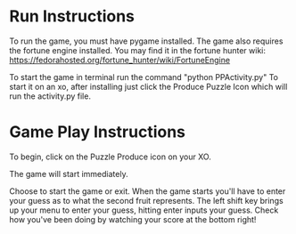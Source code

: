 Run Instructions
================

To run the game, you must have pygame installed.  The game also requires the
fortune engine installed.  You may find it in the fortune hunter wiki:
https://fedorahosted.org/fortune_hunter/wiki/FortuneEngine

To start the game in terminal run the command "python PPActivity.py"
To start it on an xo, after installing just click the Produce Puzzle Icon which
will run the activity.py file.

Game Play Instructions
======================

To begin, click on the Puzzle Produce icon on your XO.

The game will start immediately.

Choose to start the game or exit. When the game starts you'll have to enter your
guess as to what the second fruit represents. The left shift key brings up your
menu to enter your guess, hitting enter inputs your guess. Check how you've been
doing by watching your score at the bottom right!
